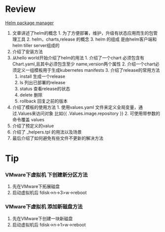 # Review
[Helm package manager](https://medium.com/@gajus/the-missing-ci-cd-kubernetes-component-helm-package-manager-1fe002aac680)
  1. 文章讲述了helm的概念
    1. 为了方便部署，维护，升级有状态应用而生的包管理工具
    2. helm，charts,release 的概念
    3. helm 的组成 是由helm客户端和helm tiller server组成的
  2. 介绍了安装方法
  3. 从hello world开始介绍了helm的用法
    1. 介绍了一个chart 必须包含有 Chart.yaml,且其中必须包含至少 name,version两个属性
    2. 介绍一个chart必须定义一组模板用于生成kubernetes manifests
    3. 介绍了release的常用方法
      1. install 生成一个release
      2. ls 列出已部署的release
      3. status 查看release的状态
      4. delete 删除
      5. rollback 回复之前的版本
  4. 介绍了模板的使用方法
    1. 使用values.yaml 文件来定义全局变量，通过.Values来访问对象 比如{{ .Values.image.repository }}
    2. 可使用带参数的命令覆盖 values
  5. 介绍了预定义的value
  6. 介绍了 _helpers.tpl 的用法以及场景
  7. 最后介绍了如何避免有些文件不更新的解决方法
# Tip
### VMware下虚拟机 下创建新分区方法
  1. 先在VMware下拓展磁盘
  2. 启动虚拟机后 fdisk->n->3>w->reboot
### VMware下虚拟机 添加新磁盘方法
  1. 先在VMware下创建一块新磁盘
  2. 启动虚拟机后 fdisk->n->1>w->reboot
